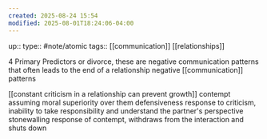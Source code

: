 ```yaml
---
created: 2025-08-24 15:54
modified: 2025-08-01T18:24:06-04:00
---
```

up::
type:: #note/atomic
tags:: [[communication]] [[relationships]]

4 Primary Predictors or divorce, these are negative communication patterns that often leads to the end of a relationship
negative [[communication]] patterns

[[constant criticism in a relationship can prevent growth]]
contempt
	assuming moral superiority over them
defensiveness
	response to criticism, inability to take responsibility and understand the partner's perspective
stonewalling
	response of contempt, withdraws from the interaction and shuts down
